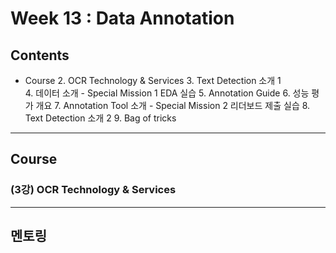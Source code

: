 # Week 13 : Data Annotation

## Contents 

- Course
    2. OCR Technology & Services 
    3. Text Detection 소개 1  
    4. 데이터 소개
        - Special Mission 1 EDA 실습
    5. Annotation Guide
    6. 성능 평가 개요
    7. Annotation Tool 소개 
        - Special Mission 2  리더보드 제출 실습 
    8. Text Detection 소개 2
    9. Bag of tricks 
---
## Course

### (3강) OCR Technology & Services

---
## 멘토링 
